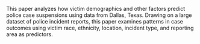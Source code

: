 This paper analyzes how victim demographics and other factors predict police case suspensions using data from Dallas, Texas. Drawing on a large dataset of police incident reports, this paper examines patterns in case outcomes using victim race, ethnicity, location, incident type, and reporting area as predictors.

